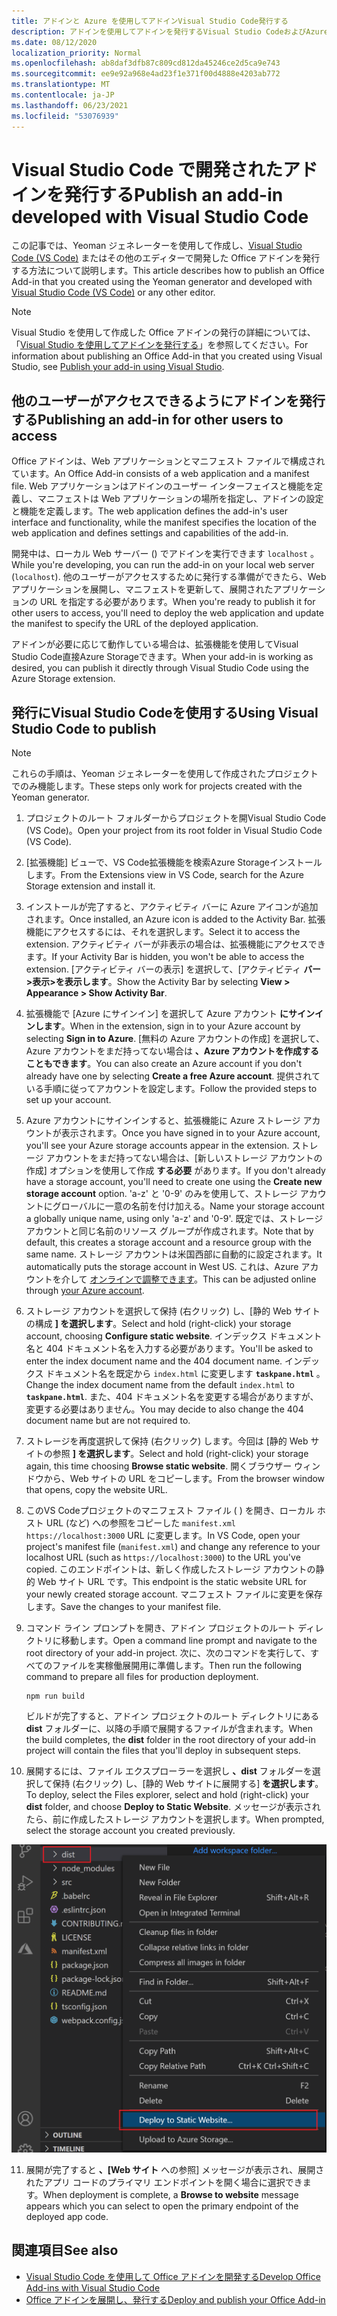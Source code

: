 ```yaml
---
title: アドインと Azure を使用してアドインVisual Studio Code発行する
description: アドインを使用してアドインを発行するVisual Studio CodeおよびAzure Active Directory
ms.date: 08/12/2020
localization_priority: Normal
ms.openlocfilehash: ab8daf3dfb87c809cd812da45246ce2d5ca9e743
ms.sourcegitcommit: ee9e92a968e4ad23f1e371f00d4888e4203ab772
ms.translationtype: MT
ms.contentlocale: ja-JP
ms.lasthandoff: 06/23/2021
ms.locfileid: "53076939"
---
```

# <a name="publish-an-add-in-developed-with-visual-studio-code"></a><span data-ttu-id="dc068-103">Visual Studio Code で開発されたアドインを発行する</span><span class="sxs-lookup"><span data-stu-id="dc068-103">Publish an add-in developed with Visual Studio Code</span></span>

<span data-ttu-id="dc068-104">この記事では、Yeoman ジェネレーターを使用して作成し、[Visual Studio Code (VS Code)](https://code.visualstudio.com) またはその他のエディターで開発した Office アドインを発行する方法について説明します。</span><span class="sxs-lookup"><span data-stu-id="dc068-104">This article describes how to publish an Office Add-in that you created using the Yeoman generator and developed with [Visual Studio Code (VS Code)](https://code.visualstudio.com) or any other editor.</span></span>

> [!NOTE]
> <span data-ttu-id="dc068-105">Visual Studio を使用して作成した Office アドインの発行の詳細については、「[Visual Studio を使用してアドインを発行する](package-your-add-in-using-visual-studio.md)」を参照してください。</span><span class="sxs-lookup"><span data-stu-id="dc068-105">For information about publishing an Office Add-in that you created using Visual Studio, see [Publish your add-in using Visual Studio](package-your-add-in-using-visual-studio.md).</span></span>

## <a name="publishing-an-add-in-for-other-users-to-access"></a><span data-ttu-id="dc068-106">他のユーザーがアクセスできるようにアドインを発行する</span><span class="sxs-lookup"><span data-stu-id="dc068-106">Publishing an add-in for other users to access</span></span>

<span data-ttu-id="dc068-107">Office アドインは、Web アプリケーションとマニフェスト ファイルで構成されています。</span><span class="sxs-lookup"><span data-stu-id="dc068-107">An Office Add-in consists of a web application and a manifest file.</span></span> <span data-ttu-id="dc068-108">Web アプリケーションはアドインのユーザー インターフェイスと機能を定義し、マニフェストは Web アプリケーションの場所を指定し、アドインの設定と機能を定義します。</span><span class="sxs-lookup"><span data-stu-id="dc068-108">The web application defines the add-in's user interface and functionality, while the manifest specifies the location of the web application and defines settings and capabilities of the add-in.</span></span>

<span data-ttu-id="dc068-109">開発中は、ローカル Web サーバー () でアドインを実行できます `localhost` 。</span><span class="sxs-lookup"><span data-stu-id="dc068-109">While you're developing, you can run the add-in on your local web server (`localhost`).</span></span> <span data-ttu-id="dc068-110">他のユーザーがアクセスするために発行する準備ができたら、Web アプリケーションを展開し、マニフェストを更新して、展開されたアプリケーションの URL を指定する必要があります。</span><span class="sxs-lookup"><span data-stu-id="dc068-110">When you're ready to publish it for other users to access, you'll need to deploy the web application and update the manifest to specify the URL of the deployed application.</span></span>

<span data-ttu-id="dc068-111">アドインが必要に応じて動作している場合は、拡張機能を使用してVisual Studio Code直接Azure Storageできます。</span><span class="sxs-lookup"><span data-stu-id="dc068-111">When your add-in is working as desired, you can publish it directly through Visual Studio Code using the Azure Storage extension.</span></span>

## <a name="using-visual-studio-code-to-publish"></a><span data-ttu-id="dc068-112">発行にVisual Studio Codeを使用する</span><span class="sxs-lookup"><span data-stu-id="dc068-112">Using Visual Studio Code to publish</span></span>

>[!NOTE]
> <span data-ttu-id="dc068-113">これらの手順は、Yeoman ジェネレーターを使用して作成されたプロジェクトでのみ機能します。</span><span class="sxs-lookup"><span data-stu-id="dc068-113">These steps only work for projects created with the Yeoman generator.</span></span>

1. <span data-ttu-id="dc068-114">プロジェクトのルート フォルダーからプロジェクトを開Visual Studio Code (VS Code)。</span><span class="sxs-lookup"><span data-stu-id="dc068-114">Open your project from its root folder in Visual Studio Code (VS Code).</span></span>
2. <span data-ttu-id="dc068-115">[拡張機能] ビューで、VS Code拡張機能を検索Azure Storageインストールします。</span><span class="sxs-lookup"><span data-stu-id="dc068-115">From the Extensions view in VS Code, search for the Azure Storage extension and install it.</span></span>
3. <span data-ttu-id="dc068-116">インストールが完了すると、アクティビティ バーに Azure アイコンが追加されます。</span><span class="sxs-lookup"><span data-stu-id="dc068-116">Once installed, an Azure icon is added to the Activity Bar.</span></span> <span data-ttu-id="dc068-117">拡張機能にアクセスするには、それを選択します。</span><span class="sxs-lookup"><span data-stu-id="dc068-117">Select it to access the extension.</span></span> <span data-ttu-id="dc068-118">アクティビティ バーが非表示の場合は、拡張機能にアクセスできます。</span><span class="sxs-lookup"><span data-stu-id="dc068-118">If your Activity Bar is hidden, you won't be able to access the extension.</span></span> <span data-ttu-id="dc068-119">[アクティビティ バーの表示] を選択して、[アクティビティ **バー>表示>を表示します**。</span><span class="sxs-lookup"><span data-stu-id="dc068-119">Show the Activity Bar by selecting **View > Appearance > Show Activity Bar**.</span></span>
4. <span data-ttu-id="dc068-120">拡張機能で [Azure にサインイン] を選択して Azure アカウント **にサインインします**。</span><span class="sxs-lookup"><span data-stu-id="dc068-120">When in the extension, sign in to your Azure account by selecting **Sign in to Azure**.</span></span> <span data-ttu-id="dc068-121">[無料の Azure アカウントの作成] を選択して、Azure アカウントをまだ持ってない場合は **、Azure アカウントを作成することもできます**。</span><span class="sxs-lookup"><span data-stu-id="dc068-121">You can also create an Azure account if you don't already have one by selecting **Create a free Azure account**.</span></span> <span data-ttu-id="dc068-122">提供されている手順に従ってアカウントを設定します。</span><span class="sxs-lookup"><span data-stu-id="dc068-122">Follow the provided steps to set up your account.</span></span>
5. <span data-ttu-id="dc068-123">Azure アカウントにサインインすると、拡張機能に Azure ストレージ アカウントが表示されます。</span><span class="sxs-lookup"><span data-stu-id="dc068-123">Once you have signed in to your Azure account, you'll see your Azure storage accounts appear in the extension.</span></span> <span data-ttu-id="dc068-124">ストレージ アカウントをまだ持ってない場合は、[新しいストレージ アカウントの作成] オプションを使用して作成 **する必要** があります。</span><span class="sxs-lookup"><span data-stu-id="dc068-124">If you don't already have a storage account, you'll need to create one using the **Create new storage account** option.</span></span> <span data-ttu-id="dc068-125">'a-z' と '0-9' のみを使用して、ストレージ アカウントにグローバルに一意の名前を付け加える。</span><span class="sxs-lookup"><span data-stu-id="dc068-125">Name your storage account a globally unique name, using only 'a-z' and '0-9'.</span></span> <span data-ttu-id="dc068-126">既定では、ストレージ アカウントと同じ名前のリソース グループが作成されます。</span><span class="sxs-lookup"><span data-stu-id="dc068-126">Note that by default, this creates a storage account and a resource group with the same name.</span></span> <span data-ttu-id="dc068-127">ストレージ アカウントは米国西部に自動的に設定されます。</span><span class="sxs-lookup"><span data-stu-id="dc068-127">It automatically puts the storage account in West US.</span></span> <span data-ttu-id="dc068-128">これは、Azure アカウントを介して [オンラインで調整できます](https://portal.azure.com/)。</span><span class="sxs-lookup"><span data-stu-id="dc068-128">This can be adjusted online through [your Azure account](https://portal.azure.com/).</span></span>
6. <span data-ttu-id="dc068-129">ストレージ アカウントを選択して保持 (右クリック) し、[静的 Web サイトの構成 **] を選択します**。</span><span class="sxs-lookup"><span data-stu-id="dc068-129">Select and hold (right-click) your storage account, choosing **Configure static website**.</span></span> <span data-ttu-id="dc068-130">インデックス ドキュメント名と 404 ドキュメント名を入力する必要があります。</span><span class="sxs-lookup"><span data-stu-id="dc068-130">You'll be asked to enter the index document name and the 404 document name.</span></span> <span data-ttu-id="dc068-131">インデックス ドキュメント名を既定から `index.html` に変更します **`taskpane.html`** 。</span><span class="sxs-lookup"><span data-stu-id="dc068-131">Change the index document name from the default `index.html` to **`taskpane.html`**.</span></span> <span data-ttu-id="dc068-132">また、404 ドキュメント名を変更する場合がありますが、変更する必要はありません。</span><span class="sxs-lookup"><span data-stu-id="dc068-132">You may decide to also change the 404 document name but are not required to.</span></span>
7. <span data-ttu-id="dc068-133">ストレージを再度選択して保持 (右クリック) します。今回は [静的 Web サイトの参照 **] を選択します**。</span><span class="sxs-lookup"><span data-stu-id="dc068-133">Select and hold (right-click) your storage again, this time choosing **Browse static website**.</span></span> <span data-ttu-id="dc068-134">開くブラウザー ウィンドウから、Web サイトの URL をコピーします。</span><span class="sxs-lookup"><span data-stu-id="dc068-134">From the browser window that opens, copy the website URL.</span></span>
8. <span data-ttu-id="dc068-135">このVS Codeプロジェクトのマニフェスト ファイル ( ) を開き、ローカル ホスト URL (など) への参照をコピーした `manifest.xml` `https://localhost:3000` URL に変更します。</span><span class="sxs-lookup"><span data-stu-id="dc068-135">In VS Code, open your project's manifest file (`manifest.xml`) and change any reference to your localhost URL (such as `https://localhost:3000`) to the URL you've copied.</span></span> <span data-ttu-id="dc068-136">このエンドポイントは、新しく作成したストレージ アカウントの静的 Web サイト URL です。</span><span class="sxs-lookup"><span data-stu-id="dc068-136">This endpoint is the static website URL for your newly created storage account.</span></span> <span data-ttu-id="dc068-137">マニフェスト ファイルに変更を保存します。</span><span class="sxs-lookup"><span data-stu-id="dc068-137">Save the changes to your manifest file.</span></span>
9. <span data-ttu-id="dc068-138">コマンド ライン プロンプトを開き、アドイン プロジェクトのルート ディレクトリに移動します。</span><span class="sxs-lookup"><span data-stu-id="dc068-138">Open a command line prompt and navigate to the root directory of your add-in project.</span></span> <span data-ttu-id="dc068-139">次に、次のコマンドを実行して、すべてのファイルを実稼働展開用に準備します。</span><span class="sxs-lookup"><span data-stu-id="dc068-139">Then run the following command to prepare all files for production deployment.</span></span>

    ```command&nbsp;line
    npm run build
    ```

    <span data-ttu-id="dc068-140">ビルドが完了すると、アドイン プロジェクトのルート ディレクトリにある **dist** フォルダーに、以降の手順で展開するファイルが含まれます。</span><span class="sxs-lookup"><span data-stu-id="dc068-140">When the build completes, the **dist** folder in the root directory of your add-in project will contain the files that you'll deploy in subsequent steps.</span></span>

10. <span data-ttu-id="dc068-141">展開するには、ファイル エクスプローラーを選択し **、dist** フォルダーを選択して保持 (右クリック) し、[静的 Web サイトに展開する] **を選択します**。</span><span class="sxs-lookup"><span data-stu-id="dc068-141">To deploy, select the Files explorer, select and hold (right-click) your **dist** folder, and choose **Deploy to Static Website**.</span></span> <span data-ttu-id="dc068-142">メッセージが表示されたら、前に作成したストレージ アカウントを選択します。</span><span class="sxs-lookup"><span data-stu-id="dc068-142">When prompted, select the storage account you created previously.</span></span>

![静的 Web サイトへの展開。](../images/deploy-to-static-website.png)

11. <span data-ttu-id="dc068-144">展開が完了すると **、[Web サイト** への参照] メッセージが表示され、展開されたアプリ コードのプライマリ エンドポイントを開く場合に選択できます。</span><span class="sxs-lookup"><span data-stu-id="dc068-144">When deployment is complete, a **Browse to website** message appears which you can select to open the primary endpoint of the deployed app code.</span></span>

## <a name="see-also"></a><span data-ttu-id="dc068-145">関連項目</span><span class="sxs-lookup"><span data-stu-id="dc068-145">See also</span></span>

- [<span data-ttu-id="dc068-146">Visual Studio Code を使用して Office アドインを開発する</span><span class="sxs-lookup"><span data-stu-id="dc068-146">Develop Office Add-ins with Visual Studio Code</span></span>](../develop/develop-add-ins-vscode.md)
- [<span data-ttu-id="dc068-147">Office アドインを展開し、発行する</span><span class="sxs-lookup"><span data-stu-id="dc068-147">Deploy and publish your Office Add-in</span></span>](../publish/publish.md)
